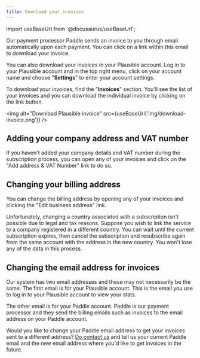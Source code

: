```yaml
---
title: Download your invoices
---
```


import useBaseUrl from '@docusaurus/useBaseUrl';

Our payment processor Paddle sends an invoice to you through email automatically upon each payment. You can click on a link within this email to download your invoice.

You can also download your invoices in your Plausible account. Log in to your Plausible account and in the top right menu, click on your account name and choose "**Settings**" to enter your account settings.

To download your invoices, find the "**Invoices**" section. You'll see the list of your invoices and you can download the individual invoice by clicking on the link button.

<img alt="Download Plausible invoice" src={useBaseUrl('img/download-invoice.png')} />

## Adding your company address and VAT number

If you haven't added your company details and VAT number during the subscription process, you can open any of your invoices and click on the "Add address & VAT Number" link to do so.

## Changing your billing address

You can change the billing address by opening any of your invoices and clicking the "Edit business address" link. 

Unfortunately, changing a country associated with a subscription isn't possible due to legal and tax reasons. Suppose you wish to link the service to a company registered in a different country. You can wait until the current subscription expires, then cancel the subscription and resubscribe again from the same account with the address in the new country. You won't lose any of the data in this process.

## Changing the email address for invoices

Our system has two email addresses and these may not necessarily be the same. The first email is for your Plausible account. This is the email you use to log in to your Plausible account to view your stats. 

The other email is for your Paddle account. Paddle is our payment processor and they send the billing emails such as invoices to the email address on your Paddle account. 

Would you like to change your Paddle email address to get your invoices sent to a different address? [Do contact us](https://plausible.io/contact) and tell us your current Paddle email and the new email address where you'd like to get invoices in the future.
